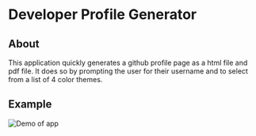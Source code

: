 # Developer Profile Generator

## About

This application quickly generates a github profile page as a html file and pdf file. It does so by prompting the user for their username and to select from a list of 4 color themes.

## Example

![Demo of app](https://gfycat.com/ShamefulBelovedJoey.gif)
